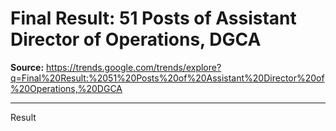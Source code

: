 # Final Result: 51 Posts of Assistant Director of Operations, DGCA

**Source:** https://trends.google.com/trends/explore?q=Final%20Result:%2051%20Posts%20of%20Assistant%20Director%20of%20Operations,%20DGCA

---

Result
